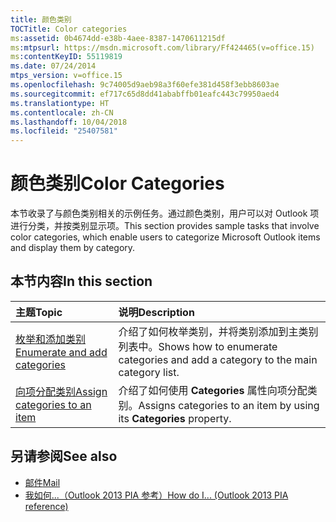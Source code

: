 ```yaml
---
title: 颜色类别
TOCTitle: Color categories
ms:assetid: 0b4674dd-e38b-4aee-8387-1470611215df
ms:mtpsurl: https://msdn.microsoft.com/library/Ff424465(v=office.15)
ms:contentKeyID: 55119819
ms.date: 07/24/2014
mtps_version: v=office.15
ms.openlocfilehash: 9c74005d9aeb98a3f60efe381d458f3ebb8603ae
ms.sourcegitcommit: ef717c65d8dd41ababffb01eafc443c79950aed4
ms.translationtype: HT
ms.contentlocale: zh-CN
ms.lasthandoff: 10/04/2018
ms.locfileid: "25407581"
---
```

# <a name="color-categories"></a><span data-ttu-id="b9074-102">颜色类别</span><span class="sxs-lookup"><span data-stu-id="b9074-102">Color Categories</span></span>

<span data-ttu-id="b9074-103">本节收录了与颜色类别相关的示例任务。通过颜色类别，用户可以对 Outlook 项进行分类，并按类别显示项。</span><span class="sxs-lookup"><span data-stu-id="b9074-103">This section provides sample tasks that involve color categories, which enable users to categorize Microsoft Outlook items and display them by category.</span></span>

## <a name="in-this-section"></a><span data-ttu-id="b9074-104">本节内容</span><span class="sxs-lookup"><span data-stu-id="b9074-104">In this section</span></span>

|<span data-ttu-id="b9074-105">主题</span><span class="sxs-lookup"><span data-stu-id="b9074-105">Topic</span></span>|<span data-ttu-id="b9074-106">说明</span><span class="sxs-lookup"><span data-stu-id="b9074-106">Description</span></span>|
|:----|:----------|
|[<span data-ttu-id="b9074-107">枚举和添加类别</span><span class="sxs-lookup"><span data-stu-id="b9074-107">Enumerate and add categories</span></span>](how-to-enumerate-and-add-categories.md)  |<span data-ttu-id="b9074-108">介绍了如何枚举类别，并将类别添加到主类别列表中。</span><span class="sxs-lookup"><span data-stu-id="b9074-108">Shows how to enumerate categories and add a category to the main category list.</span></span>|
|[<span data-ttu-id="b9074-109">向项分配类别</span><span class="sxs-lookup"><span data-stu-id="b9074-109">Assign categories to an item</span></span>](how-to-assign-categories-to-an-item.md)  |<span data-ttu-id="b9074-110">介绍了如何使用 **Categories** 属性向项分配类别。</span><span class="sxs-lookup"><span data-stu-id="b9074-110">Assigns categories to an item by using its **Categories** property.</span></span>|

## <a name="see-also"></a><span data-ttu-id="b9074-111">另请参阅</span><span class="sxs-lookup"><span data-stu-id="b9074-111">See also</span></span>

- [<span data-ttu-id="b9074-112">邮件</span><span class="sxs-lookup"><span data-stu-id="b9074-112">Mail</span></span>](mail.md)
- [<span data-ttu-id="b9074-113">我如何...（Outlook 2013 PIA 参考）</span><span class="sxs-lookup"><span data-stu-id="b9074-113">How do I... (Outlook 2013 PIA reference)</span></span>](how-do-i-outlook-2013-pia-reference.md)

